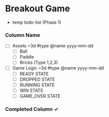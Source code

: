 # Breakout Game
- temp todo-list (Phase 1)

### Column Name
- [ ] Assets ~3d #type @name yyyy-mm-dd
    - [ ] Ball
    - [ ] Paddle
    - [ ] Bricks (Type 1,2,3)
    
- [ ] Game Logic ~3d #type @name yyyy-mm-dd
    - [ ] READY STATE
    - [ ] DROPPED STATE
    - [ ] RUNNING STATE 
    - [ ] WIN STATE
    - [ ] GAME_OVER STATE

### Completed Column ✓